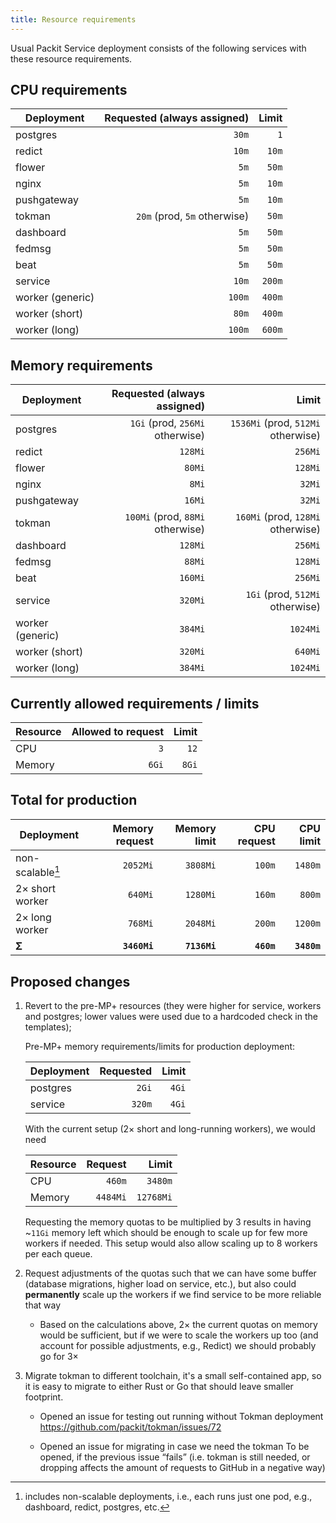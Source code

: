 ```yaml
---
title: Resource requirements
---
```


Usual Packit Service deployment consists of the following services with these
resource requirements.

## CPU requirements

| Deployment       |  Requested (always assigned) |  Limit |
| ---------------- | ---------------------------: | -----: |
| postgres         |                        `30m` |    `1` |
| redict           |                        `10m` |  `10m` |
| flower           |                         `5m` |  `50m` |
| nginx            |                         `5m` |  `10m` |
| pushgateway      |                         `5m` |  `10m` |
| tokman           | `20m` (prod, `5m` otherwise) |  `50m` |
| dashboard        |                         `5m` |  `50m` |
| fedmsg           |                         `5m` |  `50m` |
| beat             |                         `5m` |  `50m` |
| service          |                        `10m` | `200m` |
| worker (generic) |                       `100m` | `400m` |
| worker (short)   |                        `80m` | `400m` |
| worker (long)    |                       `100m` | `600m` |

## Memory requirements

| Deployment       |      Requested (always assigned) |                              Limit |
| ---------------- | -------------------------------: | ---------------------------------: |
| postgres         |  `1Gi` (prod, `256Mi` otherwise) | `1536Mi` (prod, `512Mi` otherwise) |
| redict           |                          `128Mi` |                            `256Mi` |
| flower           |                           `80Mi` |                            `128Mi` |
| nginx            |                            `8Mi` |                             `32Mi` |
| pushgateway      |                           `16Mi` |                             `32Mi` |
| tokman           | `100Mi` (prod, `88Mi` otherwise) |  `160Mi` (prod, `128Mi` otherwise) |
| dashboard        |                          `128Mi` |                            `256Mi` |
| fedmsg           |                           `88Mi` |                            `128Mi` |
| beat             |                          `160Mi` |                            `256Mi` |
| service          |                          `320Mi` |    `1Gi` (prod, `512Mi` otherwise) |
| worker (generic) |                          `384Mi` |                           `1024Mi` |
| worker (short)   |                          `320Mi` |                            `640Mi` |
| worker (long)    |                          `384Mi` |                           `1024Mi` |

## Currently allowed requirements / limits

| Resource | Allowed to request | Limit |
| -------- | -----------------: | ----: |
| CPU      |                `3` |  `12` |
| Memory   |              `6Gi` | `8Gi` |

## Total for production

| Deployment       | Memory request | Memory limit | CPU request |   CPU limit |
| ---------------- | -------------: | -----------: | ----------: | ----------: |
| non-scalable[^1] |       `2052Mi` |     `3808Mi` |      `100m` |     `1480m` |
| 2× short worker  |        `640Mi` |     `1280Mi` |      `160m` |      `800m` |
| 2× long worker   |        `768Mi` |     `2048Mi` |      `200m` |     `1200m` |
| **Σ**            |   **`3460Mi`** | **`7136Mi`** |  **`460m`** | **`3480m`** |

## Proposed changes

1. Revert to the pre-MP+ resources (they were higher for service, workers and
   postgres; lower values were used due to a hardcoded check in the templates);

   Pre-MP+ memory requirements/limits for production deployment:

   | Deployment | Requested | Limit |
   | ---------- | --------: | ----: |
   | postgres   |     `2Gi` | `4Gi` |
   | service    |    `320m` | `4Gi` |

   With the current setup (2× short and long-running workers), we would need

   | Resource |  Request |     Limit |
   | -------- | -------: | --------: |
   | CPU      |   `460m` |   `3480m` |
   | Memory   | `4484Mi` | `12768Mi` |

   Requesting the memory quotas to be multiplied by 3 results in having ~`11Gi`
   memory left which should be enough to scale up for few more workers if
   needed. This setup would also allow scaling up to 8 workers per each queue.

1. Request adjustments of the quotas such that we can have some buffer (database
   migrations, higher load on service, etc.), but also could **permanently**
   scale up the workers if we find service to be more reliable that way
   - Based on the calculations above, 2× the current quotas on memory would be
     sufficient, but if we were to scale the workers up too (and account for
     possible adjustments, e.g., Redict) we should probably go for 3×

1. Migrate tokman to different toolchain, it's a small self-contained app, so it
   is easy to migrate to either Rust or Go that should leave smaller footprint.
   - Opened an issue for testing out running without Tokman deployment
     https://github.com/packit/tokman/issues/72

   - Opened an issue for migrating in case we need the tokman
     To be opened, if the previous issue “fails” (i.e. tokman is still needed,
     or dropping affects the amount of requests to GitHub in a negative way)

[^1]:
    includes non-scalable deployments, i.e., each runs just one pod, e.g.,
    dashboard, redict, postgres, etc.
